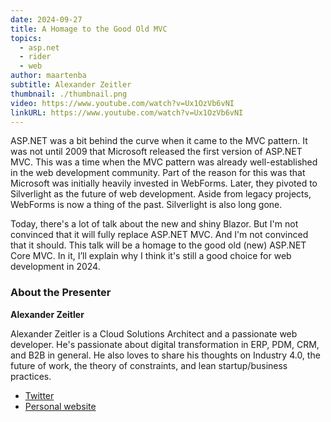 ```yaml
---
date: 2024-09-27
title: A Homage to the Good Old MVC
topics:
  - asp.net
  - rider
  - web
author: maartenba
subtitle: Alexander Zeitler
thumbnail: ./thumbnail.png
video: https://www.youtube.com/watch?v=Ux1OzVb6vNI
linkURL: https://www.youtube.com/watch?v=Ux1OzVb6vNI
---
```


ASP.NET was a bit behind the curve when it came to the MVC pattern. It was not until 2009 that Microsoft released the first version of ASP.NET MVC. This was a time when the MVC pattern was already well-established in the web development community. Part of the reason for this was that Microsoft was initially heavily invested in WebForms. Later, they pivoted to Silverlight as the future of web development. Aside from legacy projects, WebForms is now a thing of the past. Silverlight is also long gone.

Today, there's a lot of talk about the new and shiny Blazor. But I'm not convinced that it will fully replace ASP.NET MVC. And I'm not convinced that it should. This talk will be a homage to the good old (new) ASP.NET Core MVC. In it, I’ll explain why I think it's still a good choice for web development in 2024.

### About the Presenter

**Alexander Zeitler**

Alexander Zeitler is a Cloud Solutions Architect and a passionate web developer. He's passionate about digital transformation in ERP, PDM, CRM, and B2B in general. He also loves to share his thoughts on Industry 4.0, the future of work, the theory of constraints, and lean startup/business practices.

- [Twitter](https://twitter.com/lxztlr)
- [Personal website](https://alexanderzeitler.com/)
